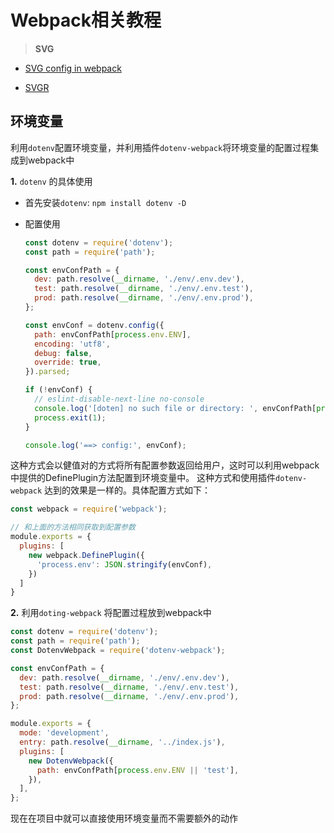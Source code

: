 # Webpack相关教程

> **SVG**

- [SVG config in webpack](https://dev.to/smelukov/webpack-5-asset-modules-2o3h)

- [SVGR](https://react-svgr.com/docs/webpack/)

## 环境变量

利用`dotenv`配置环境变量，并利用插件`dotenv-webpack`将环境变量的配置过程集成到webpack中

**1.** `dotenv` 的具体使用

- 首先安装`dotenv`:    `npm install dotenv -D`

- 配置使用

  ```javascript
  const dotenv = require('dotenv');
  const path = require('path');
  
  const envConfPath = {
    dev: path.resolve(__dirname, './env/.env.dev'),
    test: path.resolve(__dirname, './env/.env.test'),
    prod: path.resolve(__dirname, './env/.env.prod'),
  };
  
  const envConf = dotenv.config({
    path: envConfPath[process.env.ENV],
    encoding: 'utf8',
    debug: false,
    override: true,
  }).parsed;
  
  if (!envConf) {
    // eslint-disable-next-line no-console
    console.log('[doten] no such file or directory: ', envConfPath[process.env.ENV]);
    process.exit(1);
  }
  
  console.log('==> config:', envConf);
  ```

这种方式会以健值对的方式将所有配置参数返回给用户，这时可以利用webpack中提供的DefinePlugin方法配置到环境变量中。
这种方式和使用插件`dotenv-webpack` 达到的效果是一样的。具体配置方式如下：

```javascript
const webpack = require('webpack');

// 和上面的方法相同获取到配置参数
module.exports = {
  plugins: [
    new webpack.DefinePlugin({
      'process.env': JSON.stringify(envConf),
    })
  ]
}
```

**2.** 利用`doting-webpack` 将配置过程放到webpack中

```javascript
const dotenv = require('dotenv');
const path = require('path');
const DotenvWebpack = require('dotenv-webpack');

const envConfPath = {
  dev: path.resolve(__dirname, './env/.env.dev'),
  test: path.resolve(__dirname, './env/.env.test'),
  prod: path.resolve(__dirname, './env/.env.prod'),
};

module.exports = {
  mode: 'development',
  entry: path.resolve(__dirname, '../index.js'),
  plugins: [
    new DotenvWebpack({
      path: envConfPath[process.env.ENV || 'test'],
    }),
  ],
};

```

现在在项目中就可以直接使用环境变量而不需要额外的动作
